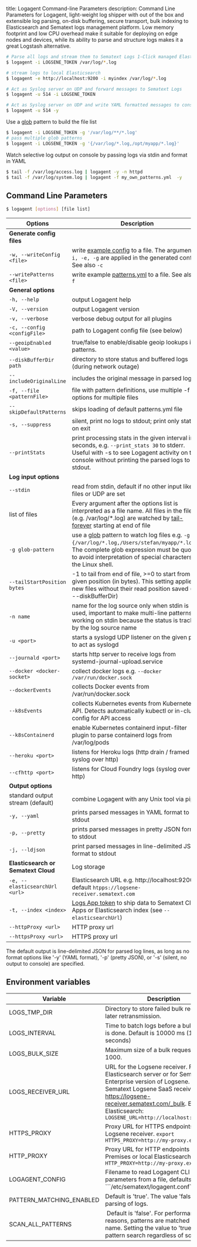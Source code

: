 title: Logagent Command-line Parameters
description: Command Line Parameters for Logagent, light-weight log shipper with out of the box and extensible log parsing, on-disk buffering, secure transport, bulk indexing to Elasticsearch and Sematext logs management platform. Low memory footprint and low CPU overhead make it suitable for deploying on edge nodes and devices, while its ability to parse and structure logs makes it a great Logstash alternative.

```bash
# Parse all logs and stream them to Sematext Logs 1-Click managed Elasticsearch 
$ logagent -i LOGSENE_TOKEN /var/log/*.log 

# stream logs to local Elasticsearch
$ logagent -e http://localhost:9200 -i myindex /var/log/*.log 

# Act as Syslog server on UDP and forward messages to Sematext Logs
$ logagent -u 514 -i LOGSENE_TOKEN  

# Act as Syslog server on UDP and write YAML formatted messages to console
$ logagent -u 514 -y  
```

Use a [glob](https://www.npmjs.com/package/glob) pattern to build the file list 

```bash
$ logagent -i LOGSENE_TOKEN -g '/var/log/**/*.log'
# pass multiple glob patterns
$ logagent -i LOGSENE_TOKEN -g '{/var/log/*.log,/opt/myapp/*.log}'
```

Watch selective log output on console by passing logs via stdin and format in YAML

```bash
$ tail -f /var/log/access.log | logagent -y -n httpd
$ tail -f /var/log/system.log | logagent -f my_own_patterns.yml  -y 
```

## Command Line Parameters 

```bash
$ logagent [options] [file list]
```


| Options          | Description |
|------------------|-------------|
| __Generate config files__ | |
| `-w, --writeConfig <file>` | write [example config](https://github.com/sematext/logagent-js/blob/master/config/example.yml) to a file. The arguments `-i, -e, -g` are applied in the generated config. See also `-c` |
| `--writePatterns <file>` | write example [patterns.yml](https://github.com/sematext/logagent-js/blob/master/patterns.yml) to a file. See also `-f`	|
| __General options__ | |
| `-h, --help` | output Logagent help |
| `-V, --version` | output Logagent version |
| `-v, --verbose` | verbose debug output for all plugins |
| `-c, --config <configFile>` | path to Logagent config file (see below) |
| `--geoipEnabled <value> `| true/false to enable/disable geoip lookups in patterns. |
| `--diskBufferDir  path`| directory to store status and buffered logs (during network outage) |
| `--includeOriginalLine` | includes the original message in parsed logs |
| `-f, --file <patternFile>` | file with pattern definitions, use multiple -f options for multiple files| 
| `--skipDefaultPatterns` | skips loading of default patterns.yml file |
| `-s, --suppress` | silent, print no logs to stdout; print only stats on exit |
| `--printStats` | print processing stats in the given interval in seconds, e.g. ```--print_stats 30``` to stderr. Useful with -s to see Logagent activity on the console without printing the parsed logs to stdout.|
| __Log input options__| |
| `--stdin` | read from stdin, default if no other input like files or UDP are set|
| list of files | Every argument after the options list is interpreted as a file name. All files in the file list (e.g. /var/log/*.log) are watched by [tail-forever](https://www.npmjs.com/package/tail-forever) starting at end of file|
| `-g glob-pattern` | use a [glob](https://www.npmjs.com/package/glob) pattern to watch log files e.g. ```-g "{/var/log/*.log,/Users/stefan/myapp/*.log}"```. The complete glob expression must be quoted to avoid interpretation of special characters by the Linux shell. |
| `--tailStartPosition bytes` | -1 to tail from end of file, >=0 to start from the given position (in bytes).  This setting applies to new files without their read position saved (see --diskBufferDir)|
| `-n name` | name for the log source only when stdin is used, important to make multi-line patterns working on stdin because the status is tracked by the log source name| 
| `-u <port>` | starts a syslogd UDP listener on the given port to act as syslogd |
| `--journald <port>` | starts http server to receive logs from systemd-journal-upload.service |
| `--docker <docker-socket>` | collect docker logs e.g. `--docker /var/run/docker.sock` |
| `--dockerEvents` | collects Docker events from /var/run/docker.sock	|
| `--k8sEvents` | collects Kubernetes events from Kubernetes API. Detects automatically kubectl or in-cluster config for API access | 
| `--k8sContainerd` | enable Kubernetes containerd input-filter plugin to parse containerd logs from /var/log/pods | 
| `--heroku <port>` | listens for Heroku logs (http drain / framed syslog over http) |
| `--cfhttp <port>` | listens for Cloud Foundry logs (syslog over http)|
| __Output options__ | |
| standard output stream (default) | combine Logagent with any Unix tool via pipes |
| `-y, --yaml` | prints parsed messages in YAML format to stdout|
| `-p, --pretty` | prints parsed messages in pretty JSON format to stdout|
| `-j, --ldjson` | print parsed messages in line-delimited JSON format to stdout |
| __Elasticsearch or Sematext Cloud__| Log storage |
| `-e, --elasticsearchUrl <url>` | Elasticsearch URL e.g. http://localhost:9200, default `htpps://logsene-receiver.sematext.com`|
| `-t, --index <index>` | [Logs App token](http://sematext.com/logsene) to ship data to Sematext Cloud Apps or Elasticsearch index (see `--elasticsearchUrl`) |
| `--httpProxy <url>` | HTTP proxy url |
| `--httpsProxy <url>` | HTTPS proxy url |


The default output is line-delimited JSON for parsed log lines, as long as no format options like '-y' (YAML format), '-p' (pretty JSON), or '-s' (silent, no output to console) are specified. 


## Environment variables

|Variable|Description|
|--------|-----------|
|LOGS_TMP_DIR | Directory to store failed bulk requests for later retransmission.|
|LOGS_INTERVAL | Time to batch logs before a bulk request is done. Default is 10000 ms (10 seconds)|
|LOGS_BULK_SIZE | Maximum size of a bulk request. Default is 1000.|
|LOGS_RECEIVER_URL | URL for the Logsene receiver. For a local Elasticsearch server or for Sematext Enterprise version of Logsene. Defaults to Sematext Logsene SaaS receiver https://logsene-receiver.sematext.com/_bulk. Example for Elasticsearch: ```LOGSENE_URL=http://localhost:9200/_bulk```|
|HTTPS_PROXY| Proxy URL for HTTPS endpoints, like Logsene receiver. ```export HTTPS_PROXY=http://my-proxy.example```|
|HTTP_PROXY| Proxy URL for HTTP endpoints (e.g. On-Premises or local Elasticsearch). ```export HTTP_PROXY=http://my-proxy.example```|
|LOGAGENT_CONFIG | Filename to read Logagent CLI parameters from a file, defaults to ```/etc/sematext/logagent.conf`` |
|PATTERN_MATCHING_ENABLED | Default is 'true'. The value 'false' disables parsing of logs. |
|SCAN_ALL_PATTERNS | Default is 'false'. For performance reasons, patterns are matched by source name. Setting the value to 'true' enables pattern search regardless of source name |
